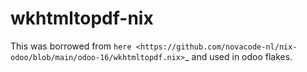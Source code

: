 # wkhtmltopdf-nix
This was borrowed from `here <https://github.com/novacode-nl/nix-odoo/blob/main/odoo-16/wkhtmltopdf.nix>`_
and used in odoo flakes.
